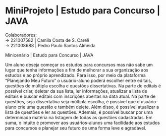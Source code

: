 # MiniProjeto | Estudo para Concurso | JAVA
Colaboradores:
<br>
-> 221007582 | Camila Costa de S. Careli
<br>
-> 221008688 | Pedro Paulo Santos Almeida


Minicenário | Estudo para Concurso | JAVA

Um aluno deseja começar os estudos para concursos mas não sabe um lugar que tenha informações a fim de melhorar a sua organização aos estudos e ao próprio aprendizado. Para isso, por meio da plataforma “Planejando Meu Futuro” o usuário-aluno poderá escolher entre editais, questões de múltipla escolha e questões dissertativas. 
Na parte de editais é possível criar, deletar da sua lista, ler informações, atualizar a lista de editais e buscar editais com inscrições abertas na data atual.
Na parte de questões, seja dissertativa seja múltipla escolha, é possível que o usuário-aluno crie uma questão e também delete. Além disso, é possível atualizar a lista de questões e ler as questões. Ademais, é possível buscar por uma determinada matéria na listagem de todas as questões cadastradas.
Em suma, o intuito é promover aos usuários-alunos uma facilidade aos estudos para concursos e planejar seu futuro de uma forma leve e agradável.




